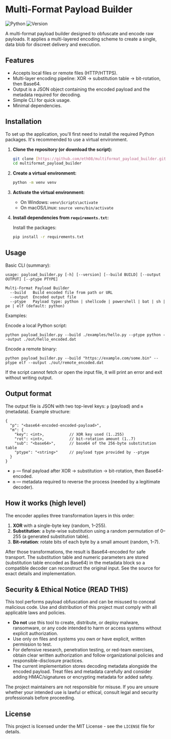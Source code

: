 # Multi-Format Payload Builder

![Python](https://img.shields.io/badge/Python-3.10%2B-blue)
![Version](https://img.shields.io/badge/version-0.0.4-orange)

A multi-format payload builder designed to obfuscate and encode raw payloads. It applies a multi-layered encoding scheme to create a single, data blob for discreet delivery and execution.

## Features

- Accepts local files or remote files (HTTP/HTTPS).  
- Multi-layer encoding pipeline: XOR → substitution table → bit-rotation, then Base64.  
- Output is a JSON object containing the encoded payload and the metadata required for decoding.  
- Simple CLI for quick usage.
- Minimal dependencies.

## Installation

To set up the application, you'll first need to install the required Python packages. It's recommended to use a virtual environment.

1.  **Clone the repository (or download the script):**
    ```bash
    git clone [https://github.com/eth08/multiformat_payload_builder.git](https://github.com/eth08/multiformat_payload_builder.git)
    cd multiformat_payload_builder
    ```

2.  **Create a virtual environment:**
    ```bash
    python -m venv venv
    ```

3.  **Activate the virtual environment:**
    * On Windows: `venv\Scripts\activate`
    * On macOS/Linux: `source venv/bin/activate`

4.  **Install dependencies from `requirements.txt`:**
    
    Install the packages:
    ```bash
    pip install -r requirements.txt
    ```

## Usage

Basic CLI (summary):

    usage: payload_builder.py [-h] [--version] [--build BUILD] [--output OUTPUT] [--ptype PTYPE]

    Multi-Format Payload Builder
      --build   Build encoded file from path or URL
      --output  Encoded output file
      --ptype   Payload type: python | shellcode | powershell | bat | sh | pe | elf (default: python)

Examples:

Encode a local Python script:

    python payload_builder.py --build ./examples/hello.py --ptype python --output ./out/hello_encoded.dat

Encode a remote binary:

    python payload_builder.py --build "https://example.com/some.bin" --ptype elf --output ./out/remote_encoded.dat

If the script cannot fetch or open the input file, it will print an error and exit without writing output.

## Output format

The output file is JSON with two top-level keys: `p` (payload) and `m` (metadata). Example structure:

    {
      "p": "<base64-encoded-encoded-payload>",
      "m": {
        "key": <int>,           // XOR key used (1..255)
        "rot": <int>,           // bit-rotation amount (1..7)
        "sub": "<base64>",      // base64 of the 256-byte substitution table
        "ptype": "<string>"     // payload type provided by --ptype
      }
    }

- `p` — final payload after XOR → substitution → bit-rotation, then Base64-encoded.  
- `m` — metadata required to reverse the process (needed by a legitimate decoder).

## How it works (high level)

The encoder applies three transformation layers in this order:

1. **XOR** with a single-byte key (random, 1–255).  
2. **Substitution**: a byte-wise substitution using a random permutation of 0–255 (a generated substitution table).  
3. **Bit-rotation**: rotate bits of each byte by a small amount (random, 1–7).

After those transformations, the result is Base64-encoded for safe transport. The substitution table and numeric parameters are stored (substitution table encoded as Base64) in the metadata block so a compatible decoder can reconstruct the original input. See the source for exact details and implementation.

## Security & Ethical Notice (READ THIS)

This tool performs payload obfuscation and can be misused to conceal malicious code. Use and distribution of this project must comply with all applicable laws and policies.

- **Do not** use this tool to create, distribute, or deploy malware, ransomware, or any code intended to harm or access systems without explicit authorization.  
- Use only on files and systems you own or have explicit, written permission to test.  
- For defensive research, penetration testing, or red-team exercises, obtain clear written authorization and follow organizational policies and responsible-disclosure practices.  
- The current implementation stores decoding metadata alongside the encoded payload. Treat files and metadata carefully and consider adding HMAC/signatures or encrypting metadata for added safety.

The project maintainers are not responsible for misuse. If you are unsure whether your intended use is lawful or ethical, consult legal and security professionals before proceeding.

## License

This project is licensed under the MIT License - see the `LICENSE` file for details.
